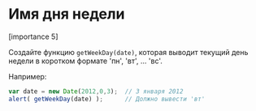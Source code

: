 # Имя дня недели

[importance 5]

Создайте функцию `getWeekDay(date)`, которая выводит текущий день недели в коротком формате 'пн', 'вт',  ... 'вс'.

Например:

```js
var date = new Date(2012,0,3);  // 3 января 2012 
alert( getWeekDay(date) );      // Должно вывести 'вт'
```

